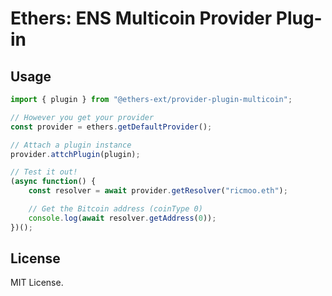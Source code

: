 Ethers: ENS Multicoin Provider Plug-in
======================================

Usage
-----

```javascript
import { plugin } from "@ethers-ext/provider-plugin-multicoin";

// However you get your provider
const provider = ethers.getDefaultProvider();

// Attach a plugin instance
provider.attchPlugin(plugin);

// Test it out!
(async function() {
    const resolver = await provider.getResolver("ricmoo.eth");

    // Get the Bitcoin address (coinType 0)
    console.log(await resolver.getAddress(0));
})();
```


License
-------

MIT License.
